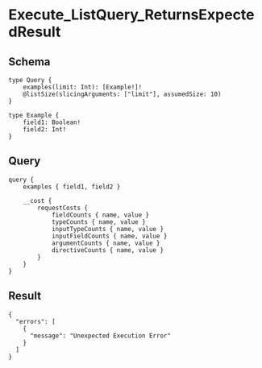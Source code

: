 # Execute_ListQuery_ReturnsExpectedResult

## Schema

```text
type Query {
    examples(limit: Int): [Example!]!
    @listSize(slicingArguments: ["limit"], assumedSize: 10)
}

type Example {
    field1: Boolean!
    field2: Int!
}
```

## Query

```text
query {
    examples { field1, field2 }

    __cost {
        requestCosts {
            fieldCounts { name, value }
            typeCounts { name, value }
            inputTypeCounts { name, value }
            inputFieldCounts { name, value }
            argumentCounts { name, value }
            directiveCounts { name, value }
        }
    }
}
```

## Result

```text
{
  "errors": [
    {
      "message": "Unexpected Execution Error"
    }
  ]
}
```

